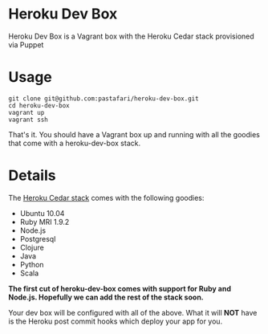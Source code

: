 Heroku Dev Box
==============

Heroku Dev Box is a Vagrant box with the Heroku Cedar stack provisioned
via Puppet

Usage
========

    git clone git@github.com:pastafari/heroku-dev-box.git
    cd heroku-dev-box
    vagrant up
    vagrant ssh

That's it. You should have a Vagrant box up and running with all the
goodies that come with a heroku-dev-box stack.

Details
========

The [Heroku Cedar stack](https://devcenter.heroku.com/articles/cedar) comes with the following goodies:

* Ubuntu 10.04
* Ruby MRI 1.9.2
* Node.js
* Postgresql
* Clojure
* Java
* Python
* Scala


**The first cut of heroku-dev-box comes with support for Ruby and Node.js.
Hopefully we can add the rest of the stack soon.**

Your dev box will be configured with all of the above. What it will
**NOT** have is the Heroku post commit hooks which deploy your app for
you.
